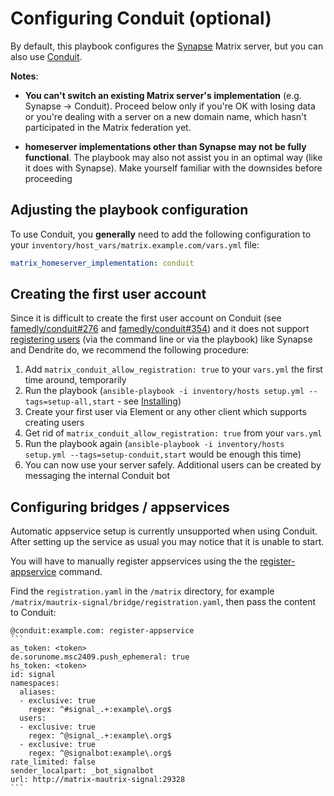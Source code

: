 # Configuring Conduit (optional)

By default, this playbook configures the [Synapse](https://github.com/element-hq/synapse) Matrix server, but you can also use [Conduit](https://conduit.rs).

**Notes**:

- **You can't switch an existing Matrix server's implementation** (e.g. Synapse -> Conduit). Proceed below only if you're OK with losing data or you're dealing with a server on a new domain name, which hasn't participated in the Matrix federation yet.

- **homeserver implementations other than Synapse may not be fully functional**. The playbook may also not assist you in an optimal way (like it does with Synapse). Make yourself familiar with the downsides before proceeding

## Adjusting the playbook configuration

To use Conduit, you **generally** need to add the following configuration to your `inventory/host_vars/matrix.example.com/vars.yml` file:

```yaml
matrix_homeserver_implementation: conduit
```

## Creating the first user account

Since it is difficult to create the first user account on Conduit (see [famedly/conduit#276](https://gitlab.com/famedly/conduit/-/issues/276) and [famedly/conduit#354](https://gitlab.com/famedly/conduit/-/merge_requests/354)) and it does not support [registering users](registering-users.md) (via the command line or via the playbook) like Synapse and Dendrite do, we recommend the following procedure:

1. Add `matrix_conduit_allow_registration: true` to your `vars.yml` the first time around, temporarily
2. Run the playbook (`ansible-playbook -i inventory/hosts setup.yml --tags=setup-all,start` - see [Installing](installing.md))
3. Create your first user via Element or any other client which supports creating users
4. Get rid of `matrix_conduit_allow_registration: true` from your `vars.yml`
5. Run the playbook again (`ansible-playbook -i inventory/hosts setup.yml --tags=setup-conduit,start` would be enough this time)
6. You can now use your server safely. Additional users can be created by messaging the internal Conduit bot


## Configuring bridges / appservices

Automatic appservice setup is currently unsupported when using Conduit. After setting up the service as usual you may notice that it is unable to start.

You will have to manually register appservices using the the [register-appservice](https://gitlab.com/famedly/conduit/-/blob/next/APPSERVICES.md) command.

Find the `registration.yaml` in the `/matrix` directory, for example `/matrix/mautrix-signal/bridge/registration.yaml`, then pass the content to Conduit:


    @conduit:example.com: register-appservice
    ```
    as_token: <token>
    de.sorunome.msc2409.push_ephemeral: true
    hs_token: <token>
    id: signal
    namespaces:
      aliases:
      - exclusive: true
        regex: ^#signal_.+:example\.org$
      users:
      - exclusive: true
        regex: ^@signal_.+:example\.org$
      - exclusive: true
        regex: ^@signalbot:example\.org$
    rate_limited: false
    sender_localpart: _bot_signalbot
    url: http://matrix-mautrix-signal:29328
    ```
